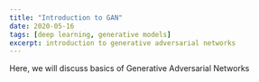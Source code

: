 ```yaml
---
title: "Introduction to GAN"
date: 2020-05-16
tags: [deep learning, generative models]
excerpt: introduction to generative adversarial networks
---
```


Here, we will discuss basics of Generative Adversarial Networks

